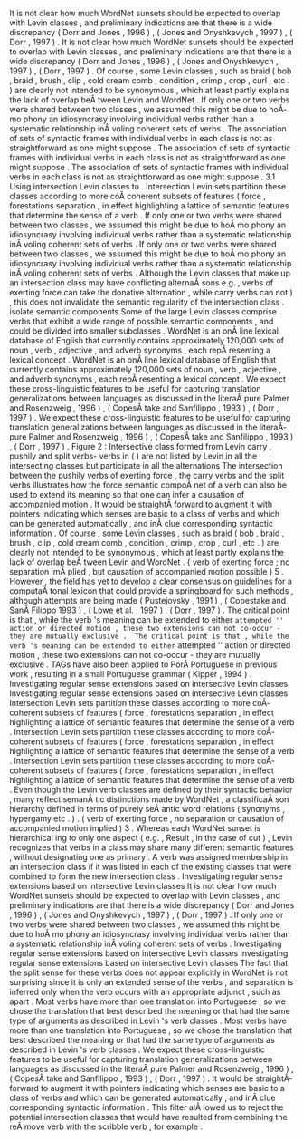 It is not clear how much WordNet sunsets should be expected to overlap with Levin classes , and preliminary indications are that there is a wide discrepancy ( Dorr and Jones , 1996 ) , ( Jones and Onyshkevych , 1997 ) , ( Dorr , 1997 ) . 
It is not clear how much WordNet sunsets should be expected to overlap with Levin classes , and preliminary indications are that there is a wide discrepancy ( Dorr and Jones , 1996 ) , ( Jones and Onyshkevych , 1997 ) , ( Dorr , 1997 ) . 
Of course , some Levin classes , such as braid ( bob , braid , brush , clip , cold cream comb , condition , crimp , crop , curl , etc . ) are clearly not intended to be synonymous , which at least partly explains the lack of overlap beÂ­ tween Levin and WordNet . 
If only one or two verbs were shared between two classes , we assumed this might be due to hoÂ­ mo phony an idiosyncrasy involving individual verbs rather than a systematic relationship inÂ­ voling coherent sets of verbs . 
The association of sets of syntactic frames with individual verbs in each class is not as straightforward as one might suppose . 
The association of sets of syntactic frames with individual verbs in each class is not as straightforward as one might suppose . 
The association of sets of syntactic frames with individual verbs in each class is not as straightforward as one might suppose . 
3.1 Using intersection Levin classes to . 
Intersection Levin sets partition these classes according to more coÂ­ coherent subsets of features ( force , forestations separation , in effect highlighting a lattice of semantic features that determine the sense of a verb . 
If only one or two verbs were shared between two classes , we assumed this might be due to hoÂ­ mo phony an idiosyncrasy involving individual verbs rather than a systematic relationship inÂ­ voling coherent sets of verbs . 
If only one or two verbs were shared between two classes , we assumed this might be due to hoÂ­ mo phony an idiosyncrasy involving individual verbs rather than a systematic relationship inÂ­ voling coherent sets of verbs . 
Although the Levin classes that make up an intersection class may have conflicting alternaÂ­ sons e.g. , verbs of exerting force can take the donative alternation , while carry verbs can not ) , this does not invalidate the semantic regularity of the intersection class . 
isolate semantic components Some of the large Levin classes comprise verbs that exhibit a wide range of possible semantic components , and could be divided into smaller subclasses . 
WordNet is an onÂ­ line lexical database of English that currently contains approximately 120,000 sets of noun , verb , adjective , and adverb synonyms , each repÂ­ resenting a lexical concept . 
WordNet is an onÂ­ line lexical database of English that currently contains approximately 120,000 sets of noun , verb , adjective , and adverb synonyms , each repÂ­ resenting a lexical concept . 
We expect these cross-linguistic features to be useful for capturing translation generalizations between languages as discussed in the literaÂ­ pure Palmer and Rosenzweig , 1996 ) , ( CopesÂ­ take and Sanfilippo , 1993 ) , ( Dorr , 1997 ) . 
We expect these cross-linguistic features to be useful for capturing translation generalizations between languages as discussed in the literaÂ­ pure Palmer and Rosenzweig , 1996 ) , ( CopesÂ­ take and Sanfilippo , 1993 ) , ( Dorr , 1997 ) . 
Figure 2 : Intersective class formed from Levin carry , pushily and split verbs- verbs in ( ) are not listed by Levin in all the intersecting classes but participate in all the alternations The intersection between the pushily verbs of exerting force , the carry verbs and the split verbs illustrates how the force semantic compoÂ­ net of a verb can also be used to extend its meaning so that one can infer a causation of accompanied motion . 
It would be straightÂ­ forward to augment it with pointers indicating which senses are basic to a class of verbs and which can be generated automatically , and inÂ­ clue corresponding syntactic information . 
Of course , some Levin classes , such as braid ( bob , braid , brush , clip , cold cream comb , condition , crimp , crop , curl , etc . ) are clearly not intended to be synonymous , which at least partly explains the lack of overlap beÂ­ tween Levin and WordNet . 
{ verb of exerting force ; no separation imÂ­ plied , but causation of accompanied motion possible ) 5 . 
However , the field has yet to develop a clear consensus on guidelines for a computaÂ­ tonal lexicon that could provide a springboard for such methods , although attempts are being made ( Pustejovsky , 1991 ) , ( Copestake and SanÂ­ Filippo 1993 ) , ( Lowe et al. , 1997 ) , ( Dorr , 1997 ) . 
The critical point is that , while the verb 's meaning can be extended to either `` attempted '' action or directed motion , these two extensions can not co-occur - they are mutually exclusive . 
The critical point is that , while the verb 's meaning can be extended to either `` attempted '' action or directed motion , these two extensions can not co-occur - they are mutually exclusive . 
TAGs have also been applied to PorÂ­ Portuguese in previous work , resulting in a small Portuguese grammar ( Kipper , 1994 ) . 
Investigating regular sense extensions based on intersective Levin classes
Investigating regular sense extensions based on intersective Levin classes
Intersection Levin sets partition these classes according to more coÂ­ coherent subsets of features ( force , forestations separation , in effect highlighting a lattice of semantic features that determine the sense of a verb . 
Intersection Levin sets partition these classes according to more coÂ­ coherent subsets of features ( force , forestations separation , in effect highlighting a lattice of semantic features that determine the sense of a verb . 
Intersection Levin sets partition these classes according to more coÂ­ coherent subsets of features ( force , forestations separation , in effect highlighting a lattice of semantic features that determine the sense of a verb . 
Even though the Levin verb classes are defined by their syntactic behavior , many reflect semanÂ­ tic distinctions made by WordNet , a classificaÂ­ son hierarchy defined in terms of purely seÂ­ antic word relations ( synonyms , hypergamy etc . ) . 
( verb of exerting force , no separation or causation of accompanied motion implied ) 3 . 
Whereas each WordNet sunset is hierarchical ing to only one aspect ( e.g. , Result , in the case of cut ) , Levin recognizes that verbs in a class may share many different semantic features , without designating one as primary . 
A verb was assigned membership in an intersection class if it was listed in each of the existing classes that were combined to form the new intersection class . 
Investigating regular sense extensions based on intersective Levin classes
It is not clear how much WordNet sunsets should be expected to overlap with Levin classes , and preliminary indications are that there is a wide discrepancy ( Dorr and Jones , 1996 ) , ( Jones and Onyshkevych , 1997 ) , ( Dorr , 1997 ) . 
If only one or two verbs were shared between two classes , we assumed this might be due to hoÂ­ mo phony an idiosyncrasy involving individual verbs rather than a systematic relationship inÂ­ voling coherent sets of verbs . 
Investigating regular sense extensions based on intersective Levin classes
Investigating regular sense extensions based on intersective Levin classes
The fact that the split sense for these verbs does not appear explicitly in WordNet is not surprising since it is only an extended sense of the verbs , and separation is inferred only when the verb occurs with an appropriate adjunct , such as apart . 
Most verbs have more than one translation into Portuguese , so we chose the translation that best described the meaning or that had the same type of arguments as described in Levin 's verb classes . 
Most verbs have more than one translation into Portuguese , so we chose the translation that best described the meaning or that had the same type of arguments as described in Levin 's verb classes . 
We expect these cross-linguistic features to be useful for capturing translation generalizations between languages as discussed in the literaÂ­ pure Palmer and Rosenzweig , 1996 ) , ( CopesÂ­ take and Sanfilippo , 1993 ) , ( Dorr , 1997 ) . 
It would be straightÂ­ forward to augment it with pointers indicating which senses are basic to a class of verbs and which can be generated automatically , and inÂ­ clue corresponding syntactic information . 
This filter alÂ­ lowed us to reject the potential intersection classes that would have resulted from combining the reÂ­ move verb with the scribble verb , for example . 